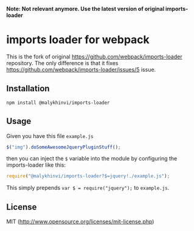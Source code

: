 **Note: Not relevant anymore. Use the latest version of original imports-loader**

# imports loader for webpack

This is the fork of original https://github.com/webpack/imports-loader repository. The only difference is that it fixes https://github.com/webpack/imports-loader/issues/5 issue.

## Installation

```
npm install @malykhinvi/imports-loader
```

## Usage

Given you have this file `example.js`

```javascript
$("img").doSomeAwesomeJqueryPluginStuff();
```

then you can inject the `$` variable into the module by configuring the imports-loader like this:

``` javascript
require("@malykhinvi/imports-loader?$=jquery!./example.js");
```

This simply prepends `var $ = require("jquery");` to `example.js`.

## License

MIT (http://www.opensource.org/licenses/mit-license.php)
